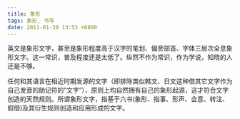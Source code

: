 ```yaml
---
title: 象形
tags: 象形, 书写
date: 2011-01-30 13:53 +0800
---
```



英文是象形文字，甚至是象形程度高于汉字的笔划、偏旁部首、字体三层次全息象形文字。这一常识，普及程度还是太低了。纵然不作为常识，作为学说，知晓的人还是不够。

任何和其语言在相近时期发源的文字（即排除类似韩文、日文这种借其它文字作为自己发音的助记符的“文字”），原则上均自然拥有自己的象形起源，这才符合文字创造的天然规则。所谓象形文字，指基于六书(象形、指事、形声、会意、转注、 假借)及其衍生规则创造和应用形成的文字。

